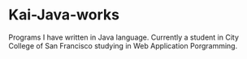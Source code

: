 # Kai-Java-works
Programs I have written in Java language. 
Currently a student in City College of San Francisco studying in Web Application Porgramming.
